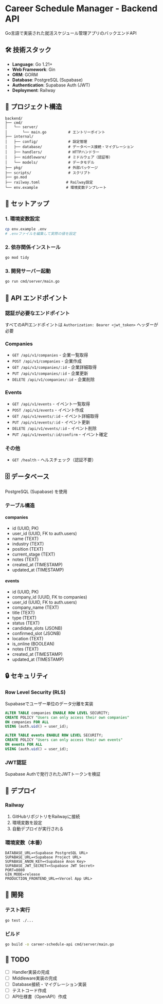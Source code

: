 # Career Schedule Manager - Backend API

Go言語で実装された就活スケジュール管理アプリのバックエンドAPI

## 🛠️ 技術スタック

- **Language**: Go 1.21+
- **Web Framework**: Gin
- **ORM**: GORM
- **Database**: PostgreSQL (Supabase)
- **Authentication**: Supabase Auth (JWT)
- **Deployment**: Railway

## 📁 プロジェクト構造

```
backend/
├── cmd/
│   └── server/
│       └── main.go          # エントリーポイント
├── internal/
│   ├── config/              # 設定管理
│   ├── database/            # データベース接続・マイグレーション
│   ├── handlers/            # HTTPハンドラー
│   ├── middleware/          # ミドルウェア（認証等）
│   └── models/              # データモデル
├── pkg/                     # 外部パッケージ
├── scripts/                 # スクリプト
├── go.mod
├── railway.toml            # Railway設定
└── env.example             # 環境変数テンプレート
```

## 🚀 セットアップ

### 1. 環境変数設定

```bash
cp env.example .env
# .envファイルを編集して実際の値を設定
```

### 2. 依存関係インストール

```bash
go mod tidy
```

### 3. 開発サーバー起動

```bash
go run cmd/server/main.go
```

## 🔗 API エンドポイント

### 認証が必要なエンドポイント
すべてのAPIエンドポイントは `Authorization: Bearer <jwt_token>` ヘッダーが必要

### Companies
- `GET /api/v1/companies` - 企業一覧取得
- `POST /api/v1/companies` - 企業作成
- `GET /api/v1/companies/:id` - 企業詳細取得
- `PUT /api/v1/companies/:id` - 企業更新
- `DELETE /api/v1/companies/:id` - 企業削除

### Events
- `GET /api/v1/events` - イベント一覧取得
- `POST /api/v1/events` - イベント作成
- `GET /api/v1/events/:id` - イベント詳細取得
- `PUT /api/v1/events/:id` - イベント更新
- `DELETE /api/v1/events/:id` - イベント削除
- `PUT /api/v1/events/:id/confirm` - イベント確定

### その他
- `GET /health` - ヘルスチェック（認証不要）

## 🗄️ データベース

PostgreSQL (Supabase) を使用

### テーブル構造

#### companies
- id (UUID, PK)
- user_id (UUID, FK to auth.users)
- name (TEXT)
- industry (TEXT)
- position (TEXT)
- current_stage (TEXT)
- notes (TEXT)
- created_at (TIMESTAMP)
- updated_at (TIMESTAMP)

#### events
- id (UUID, PK)
- company_id (UUID, FK to companies)
- user_id (UUID, FK to auth.users)
- company_name (TEXT)
- title (TEXT)
- type (TEXT)
- status (TEXT)
- candidate_slots (JSONB)
- confirmed_slot (JSONB)
- location (TEXT)
- is_online (BOOLEAN)
- notes (TEXT)
- created_at (TIMESTAMP)
- updated_at (TIMESTAMP)

## 🔒 セキュリティ

### Row Level Security (RLS)
Supabaseでユーザー単位のデータ分離を実装

```sql
ALTER TABLE companies ENABLE ROW LEVEL SECURITY;
CREATE POLICY "Users can only access their own companies" 
ON companies FOR ALL 
USING (auth.uid() = user_id);

ALTER TABLE events ENABLE ROW LEVEL SECURITY;
CREATE POLICY "Users can only access their own events" 
ON events FOR ALL 
USING (auth.uid() = user_id);
```

### JWT認証
Supabase Authで発行されたJWTトークンを検証

## 🚢 デプロイ

### Railway
1. GitHubリポジトリをRailwayに接続
2. 環境変数を設定
3. 自動デプロイが実行される

### 環境変数（本番）
```
DATABASE_URL=<Supabase PostgreSQL URL>
SUPABASE_URL=<Supabase Project URL>
SUPABASE_ANON_KEY=<Supabase Anon Key>
SUPABASE_JWT_SECRET=<Supabase JWT Secret>
PORT=8080
GIN_MODE=release
PRODUCTION_FRONTEND_URL=<Vercel App URL>
```

## 🧪 開発

### テスト実行
```bash
go test ./...
```

### ビルド
```bash
go build -o career-schedule-api cmd/server/main.go
```

## 📝 TODO

- [ ] Handler実装の完成
- [ ] Middleware実装の完成
- [ ] Database接続・マイグレーション実装
- [ ] テストコード作成
- [ ] API仕様書（OpenAPI）作成
